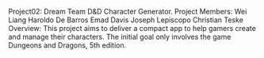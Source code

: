 Project02: Dream Team D&D Character Generator.
Project Members:
    Wei Liang
    Haroldo De Barros
    Emad Davis
    Joseph Lepiscopo
    Christian Teske
Overview:
    This project aims to deliver a compact app to help gamers create and manage their characters. The initial goal only involves 
    the game Dungeons and Dragons, 5th edition.